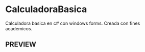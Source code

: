 # CalculadoraBasica
Calculadora basica en c# con windows forms. Creada con fines academicos.

## PREVIEW

